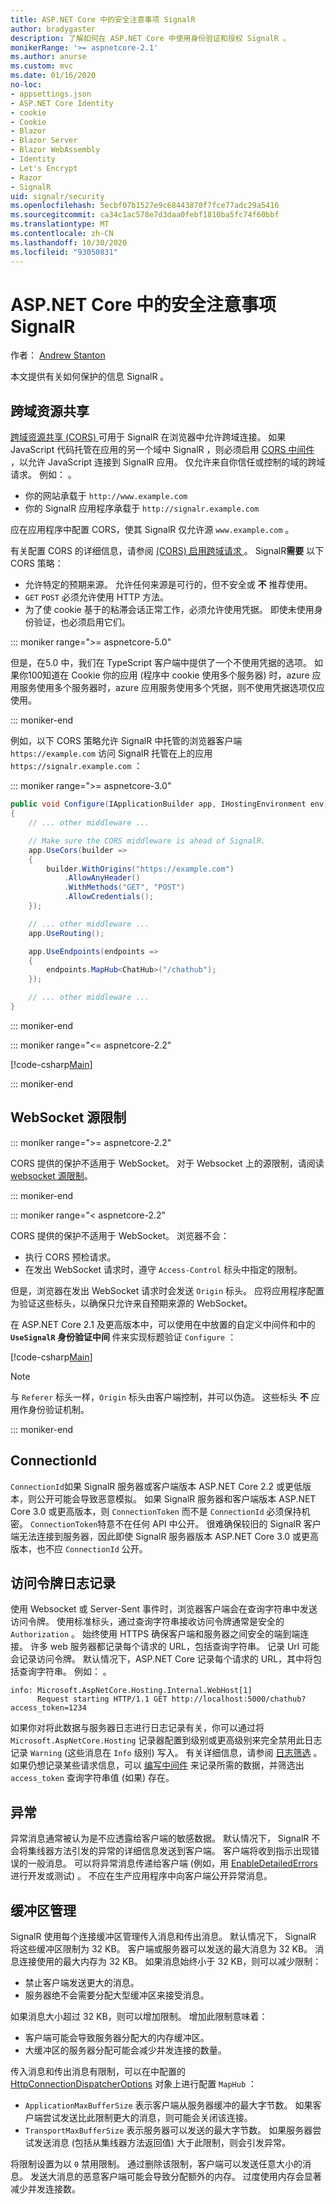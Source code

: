 ```yaml
---
title: ASP.NET Core 中的安全注意事项 SignalR
author: bradygaster
description: 了解如何在 ASP.NET Core 中使用身份验证和授权 SignalR 。
monikerRange: '>= aspnetcore-2.1'
ms.author: anurse
ms.custom: mvc
ms.date: 01/16/2020
no-loc:
- appsettings.json
- ASP.NET Core Identity
- cookie
- Cookie
- Blazor
- Blazor Server
- Blazor WebAssembly
- Identity
- Let's Encrypt
- Razor
- SignalR
uid: signalr/security
ms.openlocfilehash: 5ecbf07b1527e9c68443870f7fce77adc29a5416
ms.sourcegitcommit: ca34c1ac578e7d3daa0febf1810ba5fc74f60bbf
ms.translationtype: MT
ms.contentlocale: zh-CN
ms.lasthandoff: 10/30/2020
ms.locfileid: "93050831"
---
```

# <a name="security-considerations-in-aspnet-core-no-locsignalr"></a>ASP.NET Core 中的安全注意事项 SignalR

作者： [Andrew Stanton](https://twitter.com/anurse)

本文提供有关如何保护的信息 SignalR 。

## <a name="cross-origin-resource-sharing"></a>跨域资源共享

[跨域资源共享 (CORS) ](https://www.w3.org/TR/cors/) 可用于 SignalR 在浏览器中允许跨域连接。 如果 JavaScript 代码托管在应用的另一个域中 SignalR ，则必须启用 [CORS 中间件](xref:security/cors) ，以允许 JavaScript 连接到 SignalR 应用。 仅允许来自你信任或控制的域的跨域请求。 例如： 。

* 你的网站承载于 `http://www.example.com`
* 你的 SignalR 应用程序承载于 `http://signalr.example.com`

应在应用程序中配置 CORS，使其 SignalR 仅允许源 `www.example.com` 。

有关配置 CORS 的详细信息，请参阅 [ (CORS) 启用跨域请求 ](xref:security/cors)。 SignalR**需要** 以下 CORS 策略：

* 允许特定的预期来源。 允许任何来源是可行的，但不安全或 **不** 推荐使用。
* `GET` `POST` 必须允许使用 HTTP 方法。
* 为了使 cookie 基于的粘滞会话正常工作，必须允许使用凭据。 即使未使用身份验证，也必须启用它们。

::: moniker range=">= aspnetcore-5.0"

但是，在5.0 中，我们在 TypeScript 客户端中提供了一个不使用凭据的选项。
如果你100知道在 Cookie 你的应用 (程序中 cookie 使用多个服务器) 时，azure 应用服务使用多个服务器时，azure 应用服务使用多个凭据，则不使用凭据选项仅应使用。

::: moniker-end

例如，以下 CORS 策略允许 SignalR 中托管的浏览器客户端 `https://example.com` 访问 SignalR 托管在上的应用 `https://signalr.example.com` ：

::: moniker range=">= aspnetcore-3.0"

```csharp
public void Configure(IApplicationBuilder app, IHostingEnvironment env)
{
    // ... other middleware ...

    // Make sure the CORS middleware is ahead of SignalR.
    app.UseCors(builder =>
    {
        builder.WithOrigins("https://example.com")
            .AllowAnyHeader()
            .WithMethods("GET", "POST")
            .AllowCredentials();
    });

    // ... other middleware ...
    app.UseRouting();

    app.UseEndpoints(endpoints =>
    {
        endpoints.MapHub<ChatHub>("/chathub");
    });

    // ... other middleware ...
}
```

::: moniker-end

::: moniker range="<= aspnetcore-2.2"

[!code-csharp[Main](security/sample/Startup.cs?name=snippet1)]

::: moniker-end

## <a name="websocket-origin-restriction"></a>WebSocket 源限制

::: moniker range=">= aspnetcore-2.2"

CORS 提供的保护不适用于 WebSocket。 对于 Websocket 上的源限制，请阅读 [websocket 源限制](xref:fundamentals/websockets#websocket-origin-restriction)。

::: moniker-end

::: moniker range="< aspnetcore-2.2"

CORS 提供的保护不适用于 WebSocket。 浏览器不会：

* 执行 CORS 预检请求。
* 在发出 WebSocket 请求时，遵守 `Access-Control` 标头中指定的限制。

但是，浏览器在发出 WebSocket 请求时会发送 `Origin` 标头。 应将应用程序配置为验证这些标头，以确保只允许来自预期来源的 WebSocket。

在 ASP.NET Core 2.1 及更高版本中，可以使用在中放置的自定义中间件和中的 **`UseSignalR` 身份验证中间** 件来实现标题验证 `Configure` ：

[!code-csharp[Main](security/sample/Startup.cs?name=snippet2)]

> [!NOTE]
> 与 `Referer` 标头一样，`Origin` 标头由客户端控制，并可以伪造。 这些标头 **不** 应用作身份验证机制。

::: moniker-end

## <a name="connectionid"></a>ConnectionId

`ConnectionId`如果 SignalR 服务器或客户端版本 ASP.NET Core 2.2 或更低版本，则公开可能会导致恶意模拟。 如果 SignalR 服务器和客户端版本 ASP.NET Core 3.0 或更高版本，则 `ConnectionToken` 而不是 `ConnectionId` 必须保持机密。 `ConnectionToken`特意不在任何 API 中公开。  很难确保较旧的 SignalR 客户端无法连接到服务器，因此即使 SignalR 服务器版本 ASP.NET Core 3.0 或更高版本，也不应 `ConnectionId` 公开。

## <a name="access-token-logging"></a>访问令牌日志记录

使用 Websocket 或 Server-Sent 事件时，浏览器客户端会在查询字符串中发送访问令牌。 使用标准标头，通过查询字符串接收访问令牌通常是安全的 `Authorization` 。 始终使用 HTTPS 确保客户端和服务器之间安全的端到端连接。 许多 web 服务器都记录每个请求的 URL，包括查询字符串。 记录 Url 可能会记录访问令牌。 默认情况下，ASP.NET Core 记录每个请求的 URL，其中将包括查询字符串。 例如： 。

```
info: Microsoft.AspNetCore.Hosting.Internal.WebHost[1]
      Request starting HTTP/1.1 GET http://localhost:5000/chathub?access_token=1234
```

如果你对将此数据与服务器日志进行日志记录有关，你可以通过将 `Microsoft.AspNetCore.Hosting` 记录器配置到级别或更高级别来完全禁用此日志记录 `Warning` (这些消息在 `Info` 级别) 写入。 有关详细信息，请参阅 [日志筛选](xref:fundamentals/logging/index#log-filtering) 。 如果仍想记录某些请求信息，可以 [编写中间件](xref:fundamentals/middleware/write) 来记录所需的数据，并筛选出 `access_token` 查询字符串值 (如果) 存在。

## <a name="exceptions"></a>异常

异常消息通常被认为是不应透露给客户端的敏感数据。 默认情况下， SignalR 不会将集线器方法引发的异常的详细信息发送到客户端。 客户端将收到指示出现错误的一般消息。 可以将异常消息传递给客户端 (例如，用 [EnableDetailedErrors](xref:signalr/configuration#configure-server-options)进行开发或测试) 。 不应在生产应用程序中向客户端公开异常消息。

## <a name="buffer-management"></a>缓冲区管理

SignalR 使用每个连接缓冲区管理传入消息和传出消息。 默认情况下， SignalR 将这些缓冲区限制为 32 KB。 客户端或服务器可以发送的最大消息为 32 KB。 消息连接使用的最大内存为 32 KB。 如果消息始终小于 32 KB，则可以减少限制：

* 禁止客户端发送更大的消息。
* 服务器绝不会需要分配大型缓冲区来接受消息。

如果消息大小超过 32 KB，则可以增加限制。 增加此限制意味着：

* 客户端可能会导致服务器分配大的内存缓冲区。
* 大缓冲区的服务器分配可能会减少并发连接的数量。

传入消息和传出消息有限制，可以在中配置的 [HttpConnectionDispatcherOptions](xref:signalr/configuration#configure-server-options) 对象上进行配置 `MapHub` ：

* `ApplicationMaxBufferSize` 表示客户端从服务器缓冲的最大字节数。 如果客户端尝试发送比此限制更大的消息，则可能会关闭该连接。
* `TransportMaxBufferSize` 表示服务器可以发送的最大字节数。 如果服务器尝试发送消息 (包括从集线器方法返回值) 大于此限制，则会引发异常。

将限制设置为以 `0` 禁用限制。 通过删除该限制，客户端可以发送任意大小的消息。 发送大消息的恶意客户端可能会导致分配额外的内存。 过度使用内存会显著减少并发连接数。
